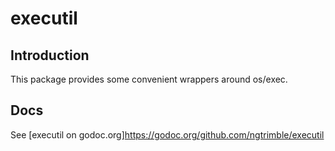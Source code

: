 # executil

## Introduction

This package provides some convenient wrappers around os/exec.

## Docs

See [executil on godoc.org]https://godoc.org/github.com/ngtrimble/executil
